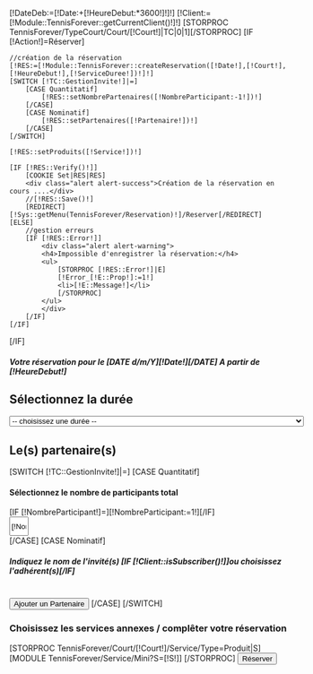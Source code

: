 [!DateDeb:=[!Date:+[!HeureDebut:*3600!]!]!]
[!Client:=[!Module::TennisForever::getCurrentClient()!]!]
[STORPROC TennisForever/TypeCourt/Court/[!Court!]|TC|0|1][/STORPROC]
[IF [!Action!]=Réserver]

    //création de la réservation
    [!RES:=[!Module::TennisForever::createReservation([!Date!],[!Court!],[!HeureDebut!],[!ServiceDuree!])!]!]
    [SWITCH [!TC::GestionInvite!]|=]
        [CASE Quantitatif]
            [!RES::setNombrePartenaires([!NombreParticipant:-1!])!]
        [/CASE]
        [CASE Nominatif]
            [!RES::setPartenaires([!Partenaire!])!]
        [/CASE]
    [/SWITCH]

    [!RES::setProduits([!Service!])!]

    [IF [!RES::Verify()!]]
        [COOKIE Set|RES|RES]
        <div class="alert alert-success">Création de la réservation en cours ....</div>
        //[!RES::Save()!]
        [REDIRECT][!Sys::getMenu(TennisForever/Reservation)!]/Reserver[/REDIRECT]
    [ELSE]
        //gestion erreurs
        [IF [!RES::Error!]]
            <div class="alert alert-warning">
            <h4>Impossible d'enregistrer la réservation:</h4>
            <ul>
                [STORPROC [!RES::Error!]|E]
                [!Error_[!E::Prop!]:=1!]
                <li>[!E::Message!]</li>
                [/STORPROC]
            </ul>
            </div>
        [/IF]
    [/IF]
[/IF]



<form action="" method="POST">
<input type="hidden" name="Date" value="[!Date!]" />
<input type="hidden" name="Court" value="[!Court!]" />
<input type="hidden" name="HeureDebut" value="[!HeureDebut!]" />
<div class="row">
    <div class="col-md-12">
        <h5>Votre réservation pour le [DATE d/m/Y][!Date!][/DATE] A partir  de [!HeureDebut!]</h5>
        <h2>Sélectionnez la durée</h2>
        <select name="ServiceDuree"  class="form-control">
            <option value=""> -- choisissez une durée -- </option>
            [STORPROC TennisForever/Court/[!Court!]/Service/Type=Reservation|S]
                <option value="[!S::Id!]" [IF [!ServiceDuree!]=[!S::Id!]]selected="selected"[/IF]>[!S::Titre!] -  [!Utils::getPrice([!S::getTarif([!Client!],[!DateDeb!],[!DateDeb:+3600!])!])!] €</option>
            [/STORPROC]
    </select>
    <h2>Le(s) partenaire(s)</h2>
    [SWITCH [!TC::GestionInvite!]|=]
    [CASE Quantitatif]
    <div class="well" style="overflow:hidden">
        <div class="row">
            <div class="col-xs-7">
                <h4>Sélectionnez le nombre de participants total</h4>
            </div>
            [IF [!NombreParticipant!]=][!NombreParticipant:=1!][/IF]
            <div class="col-xs-5">
                <a class="btn btn-danger pull-right" onclick="on[!S::Id!]Plus()"><span class="glyphicon glyphicon-plus"></span></a>
                <input type="text" class=" pull-right" style="width: 34px;height: 34px;text-align: center;" name="NombreParticipant" id="NombreParticipant" value="[!NombreParticipant!]"/>
                <a class="btn btn-danger pull-right" onclick="on[!S::Id!]Moins()"><span class="glyphicon glyphicon-minus"></span></a>
                <script>
                    function on[!S::Id!]Plus(){
                        if ($('#NombreParticipant').val()<100)
                            $('#NombreParticipant').val(parseInt($('#NombreParticipant').val())+1);
                    }
                    function on[!S::Id!]Moins(){
                        if ($('#NombreParticipant').val()>1)
                            $('#NombreParticipant').val(parseInt($('#NombreParticipant').val())-1);
                    }
                </script>
            </div>
        </div>
    </div>
    [/CASE]
    [CASE Nominatif]
    <h5>Indiquez le nom de l'invité(s) [IF [!Client::isSubscriber()!]]ou choisissez l'adhérent(s)[/IF]</h5>
    <div class="form-inline" id="Partenaires">
    </div>
    <br />
    <button type="submit" class="btn btn-default" id="PartenaireAjout"><span class="glyphicon glyphicon-plus"></span>Ajouter un Partenaire</button>
    [/CASE]
    [/SWITCH]
    <h3>Choisissez les services annexes / complêter votre réservation</h3>
    [STORPROC TennisForever/Court/[!Court!]/Service/Type=Produit|S]
    [MODULE TennisForever/Service/Mini?S=[!S!]]
    [/STORPROC]
    <input type="submit" name="Action" value="Réserver" class="btn btn-success btn-lg btn-block" />
</div>
</div>
        </form>
<script>
$('#PartenaireAjout').on('click',addPartenaire);
var partenaire= 0;
function addPartenaire(e,nom,email,prenom) {
    if (!nom)nom='';
    if (!email)email='';
    if (!prenom)prenom='';
    if (e)
        e.preventDefault();
    partenaire++;
    console.log('Ajout partenaire',partenaire);
    $('<div id="partenaire-'+partenaire+'" class="partenaire-wrapper" style="overflow: hidden;">'+
            '<h5>Partenaire '+partenaire+'</h5>'+
            '<div class="form-group">'+
            '<label class="sr-only" for="partenaireEmail'+partenaire+'">Email address</label>'+
            '<input type="email" class="form-control" id="partenaireEmail'+partenaire+'" placeholder="Adresse email (facultatif)" name="Partenaire['+partenaire+'][Email]" value="'+email+'" />'+
            '</div>'+
            '<div class="form-group">'+
            '<label class="sr-only" for="partenaireNom'+partenaire+'">Password</label>'+
            '<input type="text" class="form-control" id="partenaireNom'+partenaire+'" placeholder="Invité" name="Partenaire['+partenaire+'][Nom]" value="'+nom+'" />'+
            '</div>'+
            [IF [!Client::isSubscriber()!]]
    '<span style="color: #fff;"> OU </span>'+
    '<div class="form-group">'+
    '<label class="sr-only" for="partenaireNom'+partenaire+'">Membre</label>'+
    '<select class="form-control" id="partenaireNom'+partenaire+'" placeholder="Nom" name="Partenaire['+partenaire+'][Client]">'+
    '       <option value="">-- Liste des Adhérents --</option>'+
    [STORPROC TennisForever/Client/Abonne=1|C|0|500|Nom|ASC]
    '       <option value="[!C::Id!]">[!C::Nom!] [!C::Prenom!]</option>'+
    [/STORPROC]
    '</select>'+
    '</div>'+
    [/IF]
    '<div class="form-group pull-right">'+
    '<a class="btn btn-danger PartenaireSupp" onclick="suppPartenaire(this)"><span class="glyphicon glyphicon-minus"></span></a>'+
    '</div>'+
    '</div>').appendTo('#Partenaires');
}
function suppPartenaire(el) {
    console.log('supp partenaire',partenaire);
    $('#partenaire-'+partenaire).detach();
    partenaire--;
}
$(
        function () {
            [IF [!Partenaire!]]
            [STORPROC [!Partenaire!]|P]
            addPartenaire(null, '[!P::Nom!]', '[!P::Email!]', '[!P::Prenom!]');
            [/STORPROC]
            [ELSE]
            addPartenaire();
            [/IF]
        }
);
</script>